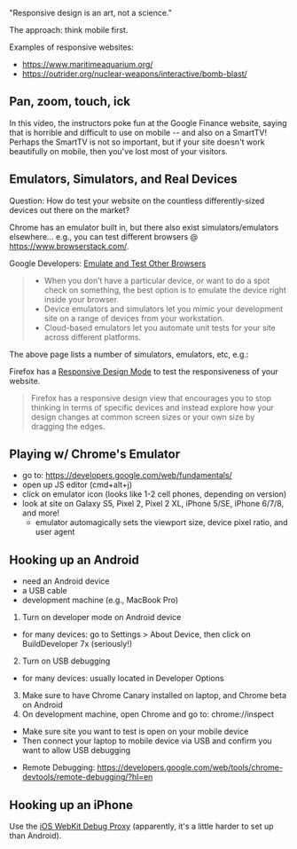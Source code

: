 
"Responsive design is an art, not a science."

The approach: think mobile first.

Examples of responsive websites:
* https://www.maritimeaquarium.org/
* https://outrider.org/nuclear-weapons/interactive/bomb-blast/

## Pan, zoom, touch, ick
In this video, the instructors poke fun at the Google Finance website, saying that is 
horrible and difficult to use on mobile -- and also on a SmartTV!  Perhaps the SmartTV
is not so important, but if your site doesn't work beautifully on mobile, then you've
lost most of your visitors.

## Emulators, Simulators, and Real Devices
Question: How do test your website on the countless differently-sized devices out
there on the market?

Chrome has an emulator built in, but there also exist simulators/emulators elsewhere... e.g., 
you can test different browsers @ https://www.browserstack.com/.

Google Developers: [Emulate and Test Other Browsers](https://developers.google.com/web/tools/chrome-devtools/device-mode/testing-other-browsers)
>* When you don’t have a particular device, or want to do a spot check on something, the best option is to emulate the device right 
inside your browser.
>* Device emulators and simulators let you mimic your development site on a range of devices from your workstation.
>* Cloud-based emulators let you automate unit tests for your site across different platforms.

The above page lists a number of simulators, emulators, etc, e.g.:

Firefox has a [Responsive Design Mode](https://developer.mozilla.org/en-US/docs/Tools/Responsive_Design_Mode)
to test the responsiveness of your website.
> Firefox has a responsive design view that encourages you to stop thinking in terms of specific devices 
> and instead explore how your design changes at common screen sizes or your own size by dragging the edges.

## Playing w/ Chrome's Emulator
* go to:  https://developers.google.com/web/fundamentals/
* open up JS editor (cmd+alt+j)
* click on emulator icon (looks like 1-2 cell phones, depending on version)
* look at site on Galaxy S5, Pixel 2, Pixel 2 XL, iPhone 5/SE, iPhone 6/7/8, and more!
  - emulator automagically sets the viewport size, device pixel ratio, and user agent
  
## Hooking up an Android 
* need an Android device
* a USB cable
* development machine (e.g., MacBook Pro)

1. Turn on developer mode on Android device
  - for many devices: go to Settings > About Device, then click on BuildDeveloper 7x (seriously!)
2. Turn on USB debugging
  - for many devices: usually located in Developer Options
3. Make sure to have Chrome Canary installed on laptop, and Chrome beta on Android
4. On development machine, open Chrome and go to:  chrome://inspect
  - Make sure site you want to test is open on your mobile device
  - Then connect your laptop to mobile device via USB and confirm you want to allow USB debugging

* Remote Debugging: https://developers.google.com/web/tools/chrome-devtools/remote-debugging/?hl=en

## Hooking up an iPhone
Use the [iOS WebKit Debug Proxy](https://github.com/google/ios-webkit-debug-proxy) (apparently,
it's a little harder to set up than Android).









  
  
  
